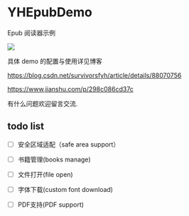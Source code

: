 # YHEpubDemo
Epub 阅读器示例

![](https://upload-images.jianshu.io/upload_images/3095156-e391dc81e2da22be.GIF?imageMogr2/auto-orient/strip)

具体 demo 的配置与使用详见博客

https://blog.csdn.net/survivorsfyh/article/details/88070756

https://www.jianshu.com/p/298c086cd37c

有什么问题欢迎留言交流.

## todo list
- [ ] 安全区域适配（safe area support）
- [ ] 书籍管理(books manage)
- [ ] 文件打开(file open)
- [ ] 字体下载(custom font download)
- [ ] PDF支持(PDF support)

